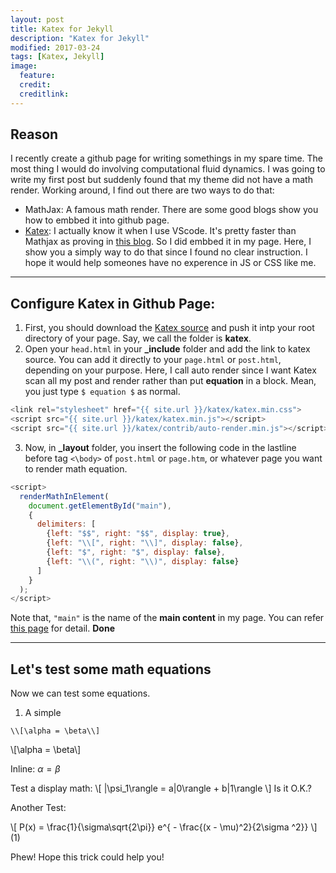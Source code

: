 ```yaml
---
layout: post
title: Katex for Jekyll
description: "Katex for Jekyll"
modified: 2017-03-24
tags: [Katex, Jekyll]
image:
  feature: 
  credit: 
  creditlink: 
---
```


## Reason
I recently create a github page for writing somethings in my spare time. The most thing I would do involving computational fluid dynamics.
I was going to write my first post but suddenly found that my theme did not have a math render. Working around, I find out there are two ways to do that:
- MathJax: A famous math render. There are some good blogs show you how to embbed it into github page.
- [Katex](https://github.com/Khan/KaTeX): I actually know it when I use VScode. It's pretty faster than Mathjax as proving in [this blog](http://willdrevo.com/latex-equation-rendering-in-javascript-with-jekyll-and-katex/).
So I did embbed it in my page. Here, I show you a simply way to do that since I found no clear instruction. I hope it would help someones have no experence in JS or CSS like me. 

---
## Configure Katex in Github Page:
1. First, you should download the [Katex source](https://github.com/khan/katex/releases) and push it intp your root directory of your page. Say, we call the folder is **katex**.
2. Open your `head.html` in your **_include** folder and add the link to katex source. You can add it directly to your `page.html` or `post.html`, depending on your purpose. Here, I call auto render since I want Katex scan all my post and render rather than put **equation** in a block. Mean, you just type `$ equation $` as normal. 

```javascript
<link rel="stylesheet" href="{{ site.url }}/katex/katex.min.css">
<script src="{{ site.url }}/katex/katex.min.js"></script>
<script src="{{ site.url }}/katex/contrib/auto-render.min.js"></script>
```

3. Now, in **_layout** folder, you insert the following code in the lastline before tag `<\body>` of `post.html` or `page.htm`, or whatever page you want to render math equation.

```javascript
<script>
  renderMathInElement(
    document.getElementById("main"),
    {
      delimiters: [
        {left: "$$", right: "$$", display: true},
        {left: "\\[", right: "\\]", display: false},
        {left: "$", right: "$", display: false},
        {left: "\\(", right: "\\)", display: false}
      ]
    }
  );
</script>
```

Note that, `"main"` is the name of the **main content** in my page. You can refer [this page](https://github.com/Khan/KaTeX/tree/master/contrib/auto-render) for detail. **Done**

---
## Let's test some math equations
Now we can test some equations.
1. A simple 
```code
\\[\alpha = \beta\\]
```
\\[\alpha = \beta\\]

Inline: $\alpha = \beta$

Test a display math:
\\[
   |\psi_1\rangle = a|0\rangle + b|1\rangle
\\]
Is it O.K.?

Another Test:

\\[
P(x) = \frac{1}{\sigma\sqrt{2\pi}} e^{ - \frac{(x - \mu)^2}{2\sigma ^2}}
\\] (1)

Phew! Hope this trick could help you!
